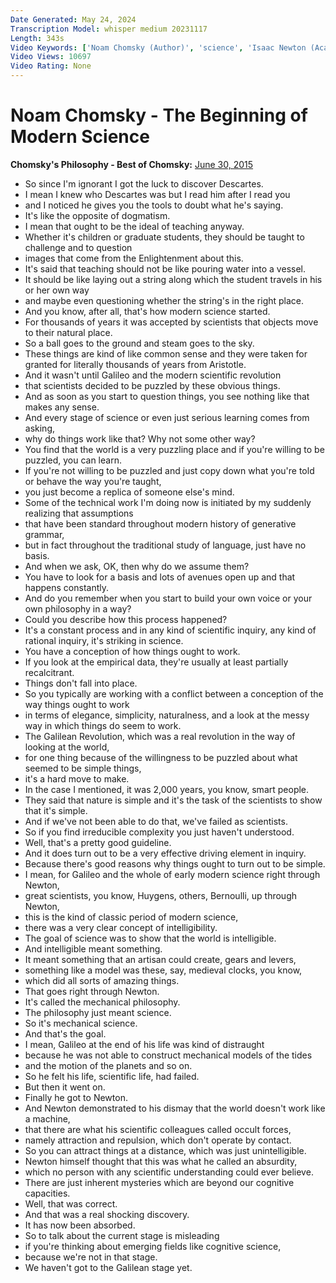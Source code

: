 ```yaml
---
Date Generated: May 24, 2024
Transcription Model: whisper medium 20231117
Length: 343s
Video Keywords: ['Noam Chomsky (Author)', 'science', 'Isaac Newton (Academic)', 'Galileo Galilei (Academic)', 'Philosophy (Field Of Study)', 'Metaphysics (Field Of Study)', 'History Of Science (Field Of Study)', 'philosophical', 'Philosophy Of Science (Field Of Study)', 'education']
Video Views: 10697
Video Rating: None
---
```


# Noam Chomsky - The Beginning of Modern Science
**Chomsky's Philosophy - Best of Chomsky:** [June 30, 2015](https://www.youtube.com/watch?v=9CbH0LOa-7A)
*  So since I'm ignorant I got the luck to discover Descartes.
*  I mean I knew who Descartes was but I read him after I read you
*  and I noticed he gives you the tools to doubt what he's saying.
*  It's like the opposite of dogmatism.
*  I mean that ought to be the ideal of teaching anyway.
*  Whether it's children or graduate students, they should be taught to challenge and to question
*  images that come from the Enlightenment about this.
*  It's said that teaching should not be like pouring water into a vessel.
*  It should be like laying out a string along which the student travels in his or her own way
*  and maybe even questioning whether the string's in the right place.
*  And you know, after all, that's how modern science started.
*  For thousands of years it was accepted by scientists that objects move to their natural place.
*  So a ball goes to the ground and steam goes to the sky.
*  These things are kind of like common sense and they were taken for granted for literally thousands of years from Aristotle.
*  And it wasn't until Galileo and the modern scientific revolution
*  that scientists decided to be puzzled by these obvious things.
*  And as soon as you start to question things, you see nothing like that makes any sense.
*  And every stage of science or even just serious learning comes from asking,
*  why do things work like that? Why not some other way?
*  You find that the world is a very puzzling place and if you're willing to be puzzled, you can learn.
*  If you're not willing to be puzzled and just copy down what you're told or behave the way you're taught,
*  you just become a replica of someone else's mind.
*  Some of the technical work I'm doing now is initiated by my suddenly realizing that assumptions
*  that have been standard throughout modern history of generative grammar,
*  but in fact throughout the traditional study of language, just have no basis.
*  And when we ask, OK, then why do we assume them?
*  You have to look for a basis and lots of avenues open up and that happens constantly.
*  And do you remember when you start to build your own voice or your own philosophy in a way?
*  Could you describe how this process happened?
*  It's a constant process and in any kind of scientific inquiry, any kind of rational inquiry, it's striking in science.
*  You have a conception of how things ought to work.
*  If you look at the empirical data, they're usually at least partially recalcitrant.
*  Things don't fall into place.
*  So you typically are working with a conflict between a conception of the way things ought to work
*  in terms of elegance, simplicity, naturalness, and a look at the messy way in which things do seem to work.
*  The Galilean Revolution, which was a real revolution in the way of looking at the world,
*  for one thing because of the willingness to be puzzled about what seemed to be simple things,
*  it's a hard move to make.
*  In the case I mentioned, it was 2,000 years, you know, smart people.
*  They said that nature is simple and it's the task of the scientists to show that it's simple.
*  And if we've not been able to do that, we've failed as scientists.
*  So if you find irreducible complexity you just haven't understood.
*  Well, that's a pretty good guideline.
*  And it does turn out to be a very effective driving element in inquiry.
*  Because there's good reasons why things ought to turn out to be simple.
*  I mean, for Galileo and the whole of early modern science right through Newton,
*  great scientists, you know, Huygens, others, Bernoulli, up through Newton,
*  this is the kind of classic period of modern science,
*  there was a very clear concept of intelligibility.
*  The goal of science was to show that the world is intelligible.
*  And intelligible meant something.
*  It meant something that an artisan could create, gears and levers,
*  something like a model was these, say, medieval clocks, you know,
*  which did all sorts of amazing things.
*  That goes right through Newton.
*  It's called the mechanical philosophy.
*  The philosophy just meant science.
*  So it's mechanical science.
*  And that's the goal.
*  I mean, Galileo at the end of his life was kind of distraught
*  because he was not able to construct mechanical models of the tides
*  and the motion of the planets and so on.
*  So he felt his life, scientific life, had failed.
*  But then it went on.
*  Finally he got to Newton.
*  And Newton demonstrated to his dismay that the world doesn't work like a machine,
*  that there are what his scientific colleagues called occult forces,
*  namely attraction and repulsion, which don't operate by contact.
*  So you can attract things at a distance, which was just unintelligible.
*  Newton himself thought that this was what he called an absurdity,
*  which no person with any scientific understanding could ever believe.
*  There are just inherent mysteries which are beyond our cognitive capacities.
*  Well, that was correct.
*  And that was a real shocking discovery.
*  It has now been absorbed.
*  So to talk about the current stage is misleading
*  if you're thinking about emerging fields like cognitive science,
*  because we're not in that stage.
*  We haven't got to the Galilean stage yet.
